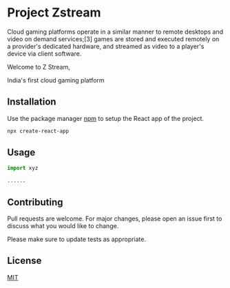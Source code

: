 # Project Zstream
Cloud gaming platforms operate in a similar manner to remote desktops and video on demand services;[3] games are stored and executed remotely on a provider's dedicated hardware, and streamed as video to a player's device via client software. 

Welcome to Z Stream,

India's first cloud gaming platform


## Installation

Use the package manager [npm](https://www.npmjs.com/) to setup the React app of the project.

```bash
npx create-react-app
```

## Usage

```python
import xyz

......
```

## Contributing
Pull requests are welcome. For major changes, please open an issue first to discuss what you would like to change.

Please make sure to update tests as appropriate.

## License
[MIT](https://choosealicense.com/licenses/mit/)
